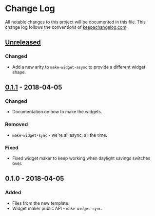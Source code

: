 # Change Log
All notable changes to this project will be documented in this file. This change log follows the conventions of [keepachangelog.com](http://keepachangelog.com/).

## [Unreleased]
### Changed
- Add a new arity to `make-widget-async` to provide a different widget shape.

## [0.1.1] - 2018-04-05
### Changed
- Documentation on how to make the widgets.

### Removed
- `make-widget-sync` - we're all async, all the time.

### Fixed
- Fixed widget maker to keep working when daylight savings switches over.

## 0.1.0 - 2018-04-05
### Added
- Files from the new template.
- Widget maker public API - `make-widget-sync`.

[Unreleased]: https://github.com/your-name/hobbit-smasher/compare/0.1.1...HEAD
[0.1.1]: https://github.com/your-name/hobbit-smasher/compare/0.1.0...0.1.1
